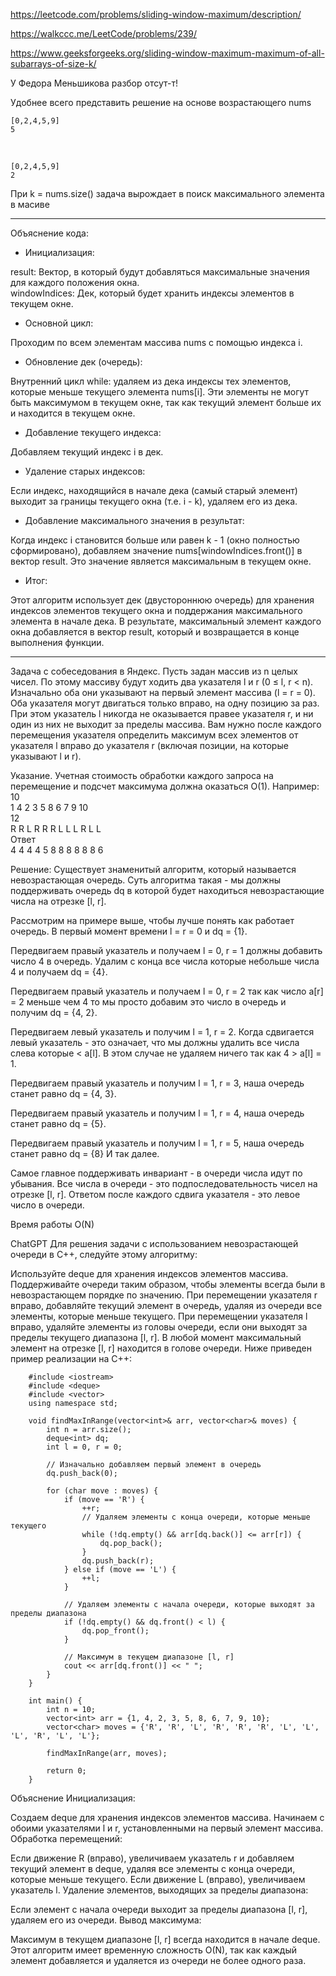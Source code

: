 https://leetcode.com/problems/sliding-window-maximum/description/

https://walkccc.me/LeetCode/problems/239/

https://www.geeksforgeeks.org/sliding-window-maximum-maximum-of-all-subarrays-of-size-k/

У Федора Меньшикова разбор отсут-т!

Удобнее всего представить решение на основе возрастающего nums

    [0,2,4,5,9]
    5

<br>

    [0,2,4,5,9]
    2

При k = nums.size() задача вырождает в поиск максимального элемента в масиве
    
____

Объяснение кода:
* Инициализация:

result: Вектор, в который будут добавляться максимальные значения для каждого положения окна.  
windowIndices: Дек, который будет хранить индексы элементов в текущем окне.


* Основной цикл:

Проходим по всем элементам массива nums с помощью индекса i.

* Обновление дек (очередь):

Внутренний цикл while: удаляем из дека индексы тех элементов, которые меньше текущего элемента nums[i]. Эти элементы не могут быть максимумом в текущем окне, так как текущий элемент больше их и находится в текущем окне.

* Добавление текущего индекса:

Добавляем текущий индекс i в дек.

* Удаление старых индексов:

Если индекс, находящийся в начале дека (самый старый элемент) выходит за границы текущего окна (т.е. i - k), удаляем его из дека.

* Добавление максимального значения в результат:

Когда индекс i становится больше или равен k - 1 (окно полностью сформировано), добавляем значение nums[windowIndices.front()] в вектор result. Это значение является максимальным в текущем окне.

* Итог:

Этот алгоритм использует дек (двустороннюю очередь) для хранения индексов элементов текущего окна и поддержания максимального элемента в начале дека. В результате, максимальный элемент каждого окна добавляется в вектор result, который и возвращается в конце выполнения функции.

___

Задача с собеседования в Яндекс. 
Пусть задан массив из n целых чисел. По этому массиву будут ходить два указателя l и r (0 ≤ l, r < n). Изначально оба они указывают на первый элемент массива (l = r = 0). Оба указателя могут двигаться только вправо, на одну позицию за раз. При этом указатель l никогда не оказывается правее указателя r, и ни один из них не выходит за пределы массива. Вам нужно после каждого перемещения указателя определить максимум всех элементов от указателя l вправо до указателя r (включая позиции, на которые указывают l и r).

Указание. Учетная стоимость обработки каждого запроса на перемещение и подсчет максимума должна оказаться O(1).
Например: 
10  
1 4 2 3 5 8 6 7 9 10  
12  
R R L R R R L L L R L L  
Ответ  
4 4 4 4 5 8 8 8 8 8 8 6 

Решение: 
Существует знаменитый алгоритм, который называется невозрастающая очередь. 
Суть алгоритма такая - мы должны поддерживать очередь dq в которой будет находиться невозрастающие числа на отрезке [l, r]. 

Рассмотрим на примере выше, чтобы лучше понять как работает очередь. 
В первый момент времени l = r = 0 и dq = {1}. 

Передвигаем правый указатель и получаем l = 0, r = 1 должны добавить число 4 в очередь. Удалим с конца все числа которые небольше числа 4 и получаем dq = {4}. 

Передвигаем правый указатель и получаем l = 0, r = 2 так как число a[r] = 2 меньше чем 4 то мы просто добавим это число в очередь и получим dq = {4, 2}. 

Передвигаем левый указатель и получим l = 1, r = 2. Когда сдвигается левый указатель - это означает, что мы должны удалить все числа слева которые < a[l]. В этом случае не удаляем ничего так как 4 > a[l] = 1. 

Передвигаем правый указатель и получим l = 1, r = 3, наша очередь станет равно dq = {4, 3}. 

Передвигаем правый указатель и получим l = 1, r = 4, наша очередь станет равно dq = {5}. 

Передвигаем правый указатель и получим l = 1, r = 5, наша очередь станет равно dq = {8}
И так далее. 

Самое главное поддерживать инвариант - в очереди числа идут по убывания. Все числа в очереди - это подпоследовательность чисел на отрезке [l, r]. 
Ответом после каждого сдвига указателя - это левое число в очереди. 


Время работы O(N)

ChatGPT
Для решения задачи с использованием невозрастающей очереди в C++, следуйте этому алгоритму:

Используйте deque для хранения индексов элементов массива.
Поддерживайте очереди таким образом, чтобы элементы всегда были в невозрастающем порядке по значению.
При перемещении указателя r вправо, добавляйте текущий элемент в очередь, удаляя из очереди все элементы, которые меньше текущего.
При перемещении указателя l вправо, удаляйте элементы из головы очереди, если они выходят за пределы текущего диапазона [l, r].
В любой момент максимальный элемент на отрезке [l, r] находится в голове очереди.
Ниже приведен пример реализации на C++:


        #include <iostream>
        #include <deque>
        #include <vector>
        using namespace std;
        
        void findMaxInRange(vector<int>& arr, vector<char>& moves) {
            int n = arr.size();
            deque<int> dq;
            int l = 0, r = 0;
        
            // Изначально добавляем первый элемент в очередь
            dq.push_back(0);
        
            for (char move : moves) {
                if (move == 'R') {
                    ++r;
                    // Удаляем элементы с конца очереди, которые меньше текущего
                    while (!dq.empty() && arr[dq.back()] <= arr[r]) {
                        dq.pop_back();
                    }
                    dq.push_back(r);
                } else if (move == 'L') {
                    ++l;
                }
        
                // Удаляем элементы с начала очереди, которые выходят за пределы диапазона
                if (!dq.empty() && dq.front() < l) {
                    dq.pop_front();
                }
        
                // Максимум в текущем диапазоне [l, r]
                cout << arr[dq.front()] << " ";
            }
        }
        
        int main() {
            int n = 10;
            vector<int> arr = {1, 4, 2, 3, 5, 8, 6, 7, 9, 10};
            vector<char> moves = {'R', 'R', 'L', 'R', 'R', 'R', 'L', 'L', 'L', 'R', 'L', 'L'};
        
            findMaxInRange(arr, moves);
        
            return 0;
        }

Объяснение
Инициализация:

Создаем deque для хранения индексов элементов массива.
Начинаем с обоими указателями l и r, установленными на первый элемент массива.
Обработка перемещений:

Если движение R (вправо), увеличиваем указатель r и добавляем текущий элемент в deque, удаляя все элементы с конца очереди, которые меньше текущего.
Если движение L (вправо), увеличиваем указатель l.
Удаление элементов, выходящих за пределы диапазона:

Если элемент с начала очереди выходит за пределы диапазона [l, r], удаляем его из очереди.
Вывод максимума:

Максимум в текущем диапазоне [l, r] всегда находится в начале deque.
Этот алгоритм имеет временную сложность O(N), так как каждый элемент добавляется и удаляется из очереди не более одного раза.
